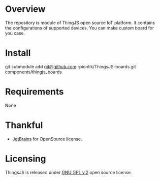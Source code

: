 # Overview
The repository is module of ThingJS open source IoT platform. 
It contains the configurations of supported devices.
You can make custom board for you case. 

# Install
git submodule add git@github.com:rpiontik/ThingsJS-boards.git components/thingjs_boards

# Requirements
None

# Thankful
* [JetBrains](https://www.jetbrains.com/) for OpenSource license.

# Licensing
ThingsJS is released under
[GNU GPL v.2](http://www.gnu.org/licenses/old-licenses/gpl-2.0.html)
open source license.
